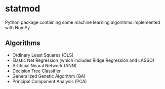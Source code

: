 # statmod

Python package containing some machine learning algorithms implemented with NumPy

## Algorithms

- Ordinary Least Squares (OLS)
- Elastic Net Regression (which includes Ridge Regression and LASSO)
- Artificial Neural Network (ANN)
- Decision Tree Classifier
- Generalized Genetic Algorithm (GA)
- Principal Component Analysis (PCA)
